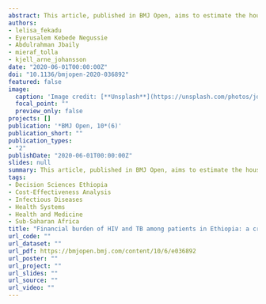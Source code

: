 ```yaml
---
abstract: This article, published in BMJ Open, aims to estimate the household economic burden and incidence of catastrophic health expenditures (CHE) incurred as a result of HIV and TB care across income quintiles in Ethiopia. The economic burden of HIV and TB care is estimated looking at direct and indirect costs, whereas the incidence of CHE is determined using direct costs that exceed 10% of the household income threshold. HIV and TB are found to cause substantial economic burden and CHE, inequitably affecting those in the poorest income quintile. Broadening health policies to encompass interventions that reduce the high cost of HIV and TB care, particularly for the poor, is urgently needed.
authors:
- lelisa_fekadu
- Eyerusalem Kebede Negussie
- Abdulrahman Jbaily
- mieraf_tolla
- kjell_arne_johansson
date: "2020-06-01T00:00:00Z"
doi: "10.1136/bmjopen-2020-036892"
featured: false
image:
  caption: 'Image credit: [**Unsplash**](https://unsplash.com/photos/jdD8gXaTZsc)'
  focal_point: ""
  preview_only: false
projects: []
publication: '*BMJ Open, 10*(6)'
publication_short: ""
publication_types:
- "2"
publishDate: "2020-06-01T00:00:00Z"
slides: null
summary: This article, published in BMJ Open, aims to estimate the household economic burden and incidence of catastrophic health expenditures (CHE) incurred as a result of HIV and TB care across income quintiles in Ethiopia. The economic burden of HIV and TB care is estimated looking at direct and indirect costs, whereas the incidence of CHE is determined using direct costs that exceed 10% of the household income threshold. HIV and TB are found to cause substantial economic burden and CHE, inequitably affecting those in the poorest income quintile. Broadening health policies to encompass interventions that reduce the high cost of HIV and TB care, particularly for the poor, is urgently needed.
tags:
- Decision Sciences Ethiopia
- Cost-Effectiveness Analysis
- Infectious Diseases
- Health Systems
- Health and Medicine
- Sub-Saharan Africa
title: "Financial burden of HIV and TB among patients in Ethiopia: a cross-sectional survey"
url_code: ""
url_dataset: ""
url_pdf: https://bmjopen.bmj.com/content/10/6/e036892
url_poster: ""
url_project: ""
url_slides: ""
url_source: ""
url_video: ""
---
```



